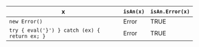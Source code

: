 x                                               | `isAn(x)`   | `isAn.Error(x)`  
------------------------------------------------|-------------|------------------
`new Error()`                                   | Error       | TRUE             
`try { eval('}') } catch (ex) { return ex; }`   | Error       | TRUE